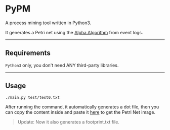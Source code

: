 # PyPM
A process mining tool written in Python3.  

It generates a Petri net using the [Alpha Algorithm](https://en.wikipedia.org/wiki/Alpha_algorithm) from event logs.

---
## Requirements
`Python3` only, you don't need ANY third-party libraries.

---

## Usage
```
./main.py test/test0.txt
```
After running the command, it automatically generates a dot file, then you can copy the content inside and paste it [here](http://www.webgraphviz.com/) to get the Petri Net image.
>Update: Now it also generates a footprint.txt file.